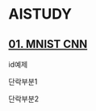 # AISTUDY
## [01. MNIST CNN](https://colab.research.google.com/github/TOTOFRIEND/AISTUDY/blob/master/ImageClass01_CNN.ipynb)

<html>
  <div id="id01"> id예제 </div>
  <div class='div2'>
    <p>단락부분1</p>
    <p>단락부분2</p>
  </div>
</html>
